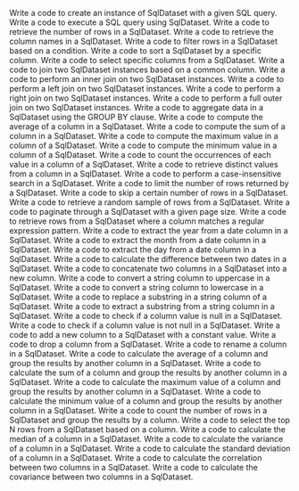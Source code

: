 Write a code to create an instance of SqlDataset with a given SQL query.
Write a code to execute a SQL query using SqlDataset.
Write a code to retrieve the number of rows in a SqlDataset.
Write a code to retrieve the column names in a SqlDataset.
Write a code to filter rows in a SqlDataset based on a condition.
Write a code to sort a SqlDataset by a specific column.
Write a code to select specific columns from a SqlDataset.
Write a code to join two SqlDataset instances based on a common column.
Write a code to perform an inner join on two SqlDataset instances.
Write a code to perform a left join on two SqlDataset instances.
Write a code to perform a right join on two SqlDataset instances.
Write a code to perform a full outer join on two SqlDataset instances.
Write a code to aggregate data in a SqlDataset using the GROUP BY clause.
Write a code to compute the average of a column in a SqlDataset.
Write a code to compute the sum of a column in a SqlDataset.
Write a code to compute the maximum value in a column of a SqlDataset.
Write a code to compute the minimum value in a column of a SqlDataset.
Write a code to count the occurrences of each value in a column of a SqlDataset.
Write a code to retrieve distinct values from a column in a SqlDataset.
Write a code to perform a case-insensitive search in a SqlDataset.
Write a code to limit the number of rows returned by a SqlDataset.
Write a code to skip a certain number of rows in a SqlDataset.
Write a code to retrieve a random sample of rows from a SqlDataset.
Write a code to paginate through a SqlDataset with a given page size.
Write a code to retrieve rows from a SqlDataset where a column matches a regular expression pattern.
Write a code to extract the year from a date column in a SqlDataset.
Write a code to extract the month from a date column in a SqlDataset.
Write a code to extract the day from a date column in a SqlDataset.
Write a code to calculate the difference between two dates in a SqlDataset.
Write a code to concatenate two columns in a SqlDataset into a new column.
Write a code to convert a string column to uppercase in a SqlDataset.
Write a code to convert a string column to lowercase in a SqlDataset.
Write a code to replace a substring in a string column of a SqlDataset.
Write a code to extract a substring from a string column in a SqlDataset.
Write a code to check if a column value is null in a SqlDataset.
Write a code to check if a column value is not null in a SqlDataset.
Write a code to add a new column to a SqlDataset with a constant value.
Write a code to drop a column from a SqlDataset.
Write a code to rename a column in a SqlDataset.
Write a code to calculate the average of a column and group the results by another column in a SqlDataset.
Write a code to calculate the sum of a column and group the results by another column in a SqlDataset.
Write a code to calculate the maximum value of a column and group the results by another column in a SqlDataset.
Write a code to calculate the minimum value of a column and group the results by another column in a SqlDataset.
Write a code to count the number of rows in a SqlDataset and group the results by a column.
Write a code to select the top N rows from a SqlDataset based on a column.
Write a code to calculate the median of a column in a SqlDataset.
Write a code to calculate the variance of a column in a SqlDataset.
Write a code to calculate the standard deviation of a column in a SqlDataset.
Write a code to calculate the correlation between two columns in a SqlDataset.
Write a code to calculate the covariance between two columns in a SqlDataset.